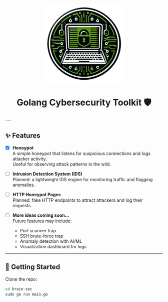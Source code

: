 
<p align="center">
  <img src="https://github.com/h3ma209/krain-sec/blob/master/icon.png" width="256"/>
</p>

<h1 align="center">Golang Cybersecurity Toolkit 🛡️</h1>
---

## ✨ Features

- [x] **Honeypot**  
  A simple honeypot that listens for suspicious connections and logs attacker activity.  
  Useful for observing attack patterns in the wild.

- [ ] **Intrusion Detection System (IDS)**  
  Planned: a lightweight IDS engine for monitoring traffic and flagging anomalies.  

- [ ] **HTTP Honeypot Pages**  
  Planned: fake HTTP endpoints to attract attackers and log their requests.  

- [ ] **More ideas coming soon...**  
  Future features may include:
  - Port scanner trap
  - SSH brute-force trap
  - Anomaly detection with AI/ML
  - Visualization dashboard for logs

---

## 🚀 Getting Started

Clone the repo:

```bash
cd krain-sec
sudo go run main.go
